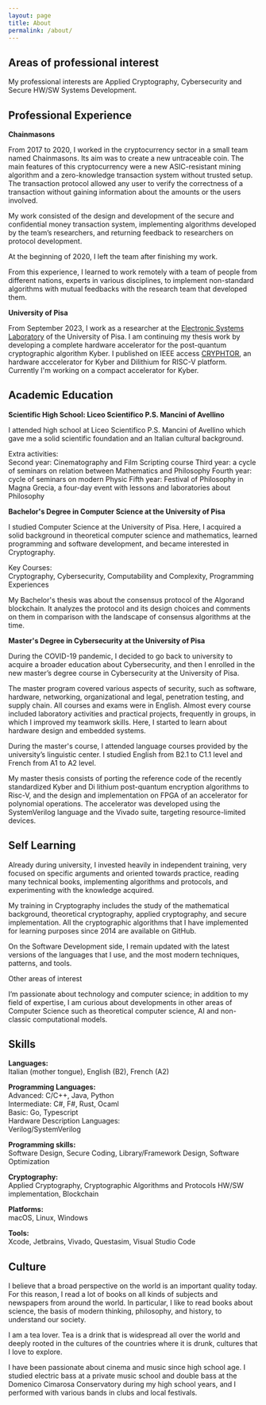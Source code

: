 ```yaml
---
layout: page
title: About
permalink: /about/
---
```

Areas of professional interest
------------------------------
My professional interests are Applied Cryptography, Cybersecurity and Secure HW/SW Systems Development.

Professional Experience
------------------------

**Chainmasons**

From 2017 to 2020, I worked in the cryptocurrency sector in a small team named Chainmasons. Its aim was to create a new untraceable coin. The main features of this cryptocurrency were a new ASIC-resistant mining algorithm and a zero-knowledge transaction system without trusted setup. The transaction protocol allowed any user to verify the correctness of a transaction without gaining information about the amounts or the users involved.

My work consisted of the design and development of the secure and confidential money transaction system, implementing algorithms developed by the team’s researchers, and returning feedback to researchers on protocol development.

At the beginning of 2020, I left the team after finishing my work.

From this experience, I learned to work remotely with a team of people from different nations, experts in various disciplines, to implement non-standard algorithms with mutual feedbacks with the research team that developed them.

**University of Pisa**

From September 2023, I work as a researcher at the [Electronic Systems Laboratory](https://vlsi.iet.unipi.it/home) of the University of Pisa. I am continuing my thesis work by developing a complete hardware accelerator for the post-quantum cryptographic algorithm Kyber.
I published on IEEE access [CRYPHTOR](https://ieeexplore.ieee.org/document/10439161), an hardware acccelerator for Kyber and Dilithium for RISC-V platform.
Currently I'm working on a compact accelerator for Kyber.

Academic Education
------------------

**Scientific High School: Liceo Scientifico P.S. Mancini of Avellino**

I attended high school at Liceo Scientifico P.S. Mancini of Avellino which gave me a solid scientific foundation and an Italian cultural background.

Extra activities: \
Second year: Cinematography and Film Scripting course
Third year: a cycle of seminars on relation between Mathematics and Philosophy 
Fourth year: cycle of seminars on modern Physic
Fifth year: Festival of Philosophy in Magna Grecia, a four-day event with lessons and laboratories about Philosophy

**Bachelor's Degree in Computer Science at the University of Pisa**

I studied Computer Science at the University of Pisa. Here, I acquired a solid background in theoretical computer science and mathematics, learned programming and software development, and became interested in Cryptography.

Key Courses: \
Cryptography, Cybersecurity, Computability and Complexity, Programming Experiences

My Bachelor's thesis was about the consensus protocol of the Algorand blockchain. It analyzes the protocol and its design choices and comments on them in comparison with the landscape of consensus algorithms at the time.

**Master's Degree in Cybersecurity at the University of Pisa**

During the COVID-19 pandemic, I decided to go back to university to acquire a broader education about Cybersecurity, and then I enrolled in the new master’s degree course in Cybersecurity at the University of Pisa.

The master program covered various aspects of security, such as software, hardware, networking, organizational and legal, penetration testing, and supply chain. All courses and exams were in English. Almost every course included laboratory activities and practical projects, frequently in groups, in which I improved my teamwork skills. Here, I started to learn about hardware design and embedded systems.

During the master's course, I attended language courses provided by the university’s linguistic center. I studied English from B2.1 to C1.1 level and French from A1 to A2 level.

My master thesis consists of porting the reference code of the recently standardized Kyber and Di lithium post-quantum encryption algorithms to Risc-V, and the design and implementation on FPGA of an accelerator for polynomial operations. The accelerator was developed using the SystemVerilog language and the Vivado suite, targeting resource-limited devices.

Self Learning
-------------

Already during university, I invested heavily in independent training, very focused on specific arguments and oriented towards practice, reading many technical books, implementing algorithms and protocols, and experimenting with the knowledge acquired.

My training in Cryptography includes the study of the mathematical background, theoretical cryptography, applied cryptography, and secure implementation. All the cryptographic algorithms that I have implemented for learning purposes since 2014 are available on GitHub.

On the Software Development side, I remain updated with the latest versions of the languages that I use, and the most modern techniques, patterns, and tools.


Other areas of interest

I’m passionate about technology and computer science; in addition to my field of expertise, I am curious about developments in other areas of Computer Science such as theoretical computer science, AI and non-classic computational models.

Skills
------

**Languages:** \
Italian (mother tongue), English (B2), French (A2)

**Programming Languages:** \
Advanced: C/C++, Java, Python \
Intermediate: C#, F#, Rust, Ocaml \
Basic: Go, Typescript \
Hardware Description Languages: \
Verilog/SystemVerilog

**Programming skills:** \
Software Design, Secure Coding, Library/Framework Design, Software Optimization

**Cryptography:** \
Applied Cryptography, Cryptographic Algorithms and Protocols HW/SW implementation, Blockchain

**Platforms:** \
macOS, Linux, Windows

**Tools:** \
Xcode, Jetbrains, Vivado, Questasim, Visual Studio Code

Culture
--------
I believe that a broad perspective on the world is an important quality today. For this reason, I read a lot of books on all kinds of subjects and newspapers from around the world. In particular, I like to read books about science, the basis of modern thinking, philosophy, and history, to understand our society.

I am a tea lover. Tea is a drink that is widespread all over the world and deeply rooted in the cultures of the countries where it is drunk, cultures that I love to explore.

I have been passionate about cinema and music since high school age. I studied electric bass at a private music school and double bass at the Domenico Cimarosa Conservatory during my high school years, and I performed with various bands in clubs and local festivals.
